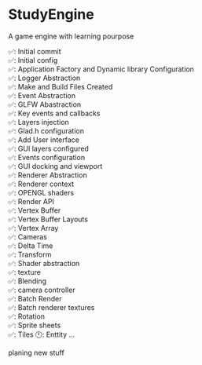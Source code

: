 # StudyEngine
A game engine with learning pourpose

✅: Initial commit  
✅: Initial config  
✅: Application Factory and Dynamic library Configuration  
✅: Logger Abstraction  
✅: Make and Build Files Created  
✅: Event Abstraction  
✅: GLFW Abastraction  
✅: Key events and callbacks  
✅: Layers injection  
✅: Glad.h configuration  
✅: Add User interface  
✅: GUI layers configured  
✅: Events configuration  
✅: GUI docking and viewport  
✅: Renderer Abstraction  
✅: Renderer context  
✅: OPENGL shaders  
✅: Render API  
✅: Vertex Buffer   
✅: Vertex Buffer Layouts  
✅: Vertex Array  
✅: Cameras  
✅: Delta Time  
✅: Transform  
✅: Shader abstraction  
✅: texture  
✅: Blending  
✅: camera controller  
✅: Batch Render  
✅: Batch renderer textures  
✅: Rotation  
✅: Sprite sheets  
✅: Tiles
🕛: Enttity
...  

planing new stuff  
